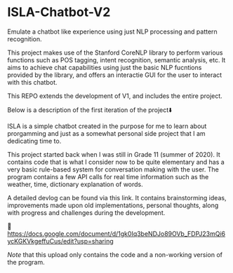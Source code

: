 # ISLA-Chatbot-V2

Emulate a chatbot like experience using just NLP processing and pattern recognition.

This project makes use of the Stanford CoreNLP library to perform various functions such as POS tagging, intent recognition, semantic analysis, etc. It aims to achieve chat capabilities using just the basic NLP fucntions provided by the library, and offers an interactie GUI for the user to interact with this chatbot. 

This REPO extends the development of V1, and includes the entire project. 

Below is a description of the first iteration of the project⬇️

ISLA is a simple chatbot created in the purpose for me to learn about prorgamming and just as a somewhat personal side project that I am dedicating time to.

This project started back when I was still in Grade 11 (summer of 2020). It contains code that is what I consider now to be quite elementary and has a very basic rule-based system for conversation making with the user. The program contains a few API calls for real time information such as the weather, time, dictionary explanation of words.

A detailed devlog can be found via this link. It contains brainstorming ideas, improvements made upon old implementations, personal thoughts, along with progress and challenges during the development.

🔘 https://docs.google.com/document/d/1gk0Iq3beNDJo89OVb_FDPJ23mQi6ycKGKVkgeffuCus/edit?usp=sharing

*Note* that this upload only contains the code and a non-working version of the program.
